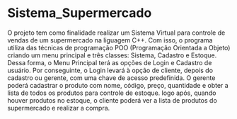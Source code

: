 # Sistema_Supermercado
O projeto tem como finalidade realizar um Sistema Virtual para controle de vendas de um supermercado na liguagem C++. Com isso, o programa utiliza das técnicas de programação POO (Programação Orientada a Objeto) criando um menu principal e três classes: Sistema, Cadastro e Estoque. Dessa forma, o Menu Principal terá as opções de Login e Cadastro de usuário. Por conseguinte, o Login levará à opção de cliente, depois do cadastro ou gerente, com uma chave de acesso predefinida. O gerente poderá cadastrar o produto com nome, código, preço, quantidade e obter a lista de todos os produtos para controle de estoque. logo após, quando houver produtos no estoque, o cliente poderá ver a lista de produtos do supermercado e realizar a compra.
